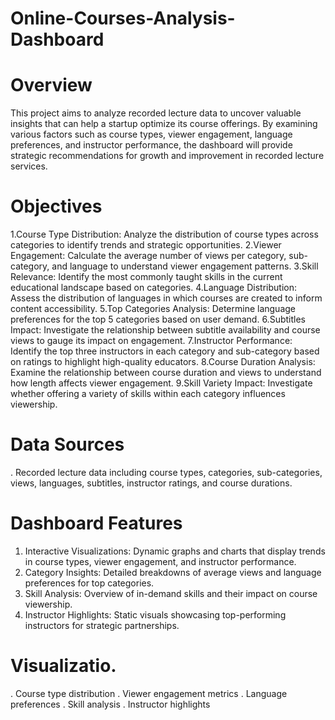 # Online-Courses-Analysis-Dashboard
# Overview
This project aims to analyze recorded lecture data to uncover valuable insights that can help a startup optimize its course offerings. By examining various factors such as course types, viewer engagement, language preferences, and instructor performance, the dashboard will provide strategic recommendations for growth and improvement in recorded lecture services.

# Objectives
1.Course Type Distribution: Analyze the distribution of course types across categories to identify trends and strategic opportunities.
2.Viewer Engagement: Calculate the average number of views per category, sub-category, and language to understand viewer engagement patterns.
3.Skill Relevance: Identify the most commonly taught skills in the current educational landscape based on categories.
4.Language Distribution: Assess the distribution of languages in which courses are created to inform content accessibility.
5.Top Categories Analysis: Determine language preferences for the top 5 categories based on user demand.
6.Subtitles Impact: Investigate the relationship between subtitle availability and course views to gauge its impact on engagement.
7.Instructor Performance: Identify the top three instructors in each category and sub-category based on ratings to highlight high-quality educators.
8.Course Duration Analysis: Examine the relationship between course duration and views to understand how length affects viewer engagement.
9.Skill Variety Impact: Investigate whether offering a variety of skills within each category influences viewership.
# Data Sources
. Recorded lecture data including course types, categories, sub-categories, views, languages, subtitles, instructor ratings, and course durations.
# Dashboard Features
1. Interactive Visualizations: Dynamic graphs and charts that display trends in course types, viewer engagement, and instructor performance.
2. Category Insights: Detailed breakdowns of average views and language preferences for top categories.
3. Skill Analysis: Overview of in-demand skills and their impact on course viewership.
4. Instructor Highlights: Static visuals showcasing top-performing instructors for strategic partnerships.
# Visualizatio.
. Course type distribution
. Viewer engagement metrics
. Language preferences
. Skill analysis
. Instructor highlights
